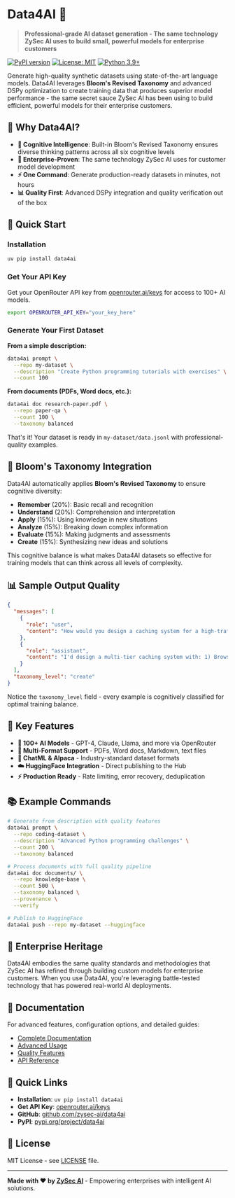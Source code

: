 # Data4AI 🚀

> **Professional-grade AI dataset generation - The same technology ZySec AI uses to build small, powerful models for enterprise customers**

[![PyPI version](https://badge.fury.io/py/data4ai.svg)](https://pypi.org/project/data4ai/)
[![License: MIT](https://img.shields.io/badge/License-MIT-yellow.svg)](https://opensource.org/licenses/MIT)
[![Python 3.9+](https://img.shields.io/badge/python-3.9+-blue.svg)](https://www.python.org/downloads/)

Generate high-quality synthetic datasets using state-of-the-art language models. Data4AI leverages **Bloom's Revised Taxonomy** and advanced DSPy optimization to create training data that produces superior model performance - the same secret sauce ZySec AI has been using to build efficient, powerful models for their enterprise customers.

## 🎯 Why Data4AI?

- **🧠 Cognitive Intelligence**: Built-in Bloom's Revised Taxonomy ensures diverse thinking patterns across all six cognitive levels
- **🔬 Enterprise-Proven**: The same technology ZySec AI uses for customer model development
- **⚡ One Command**: Generate production-ready datasets in minutes, not hours
- **📊 Quality First**: Advanced DSPy integration and quality verification out of the box

## 🚀 Quick Start

### Installation
```bash
uv pip install data4ai
```

### Get Your API Key
Get your OpenRouter API key from [openrouter.ai/keys](https://openrouter.ai/keys) for access to 100+ AI models.

```bash
export OPENROUTER_API_KEY="your_key_here"
```

### Generate Your First Dataset

**From a simple description:**
```bash
data4ai prompt \
  --repo my-dataset \
  --description "Create Python programming tutorials with exercises" \
  --count 100
```

**From documents (PDFs, Word docs, etc.):**
```bash
data4ai doc research-paper.pdf \
  --repo paper-qa \
  --count 100 \
  --taxonomy balanced
```

That's it! Your dataset is ready in `my-dataset/data.jsonl` with professional-quality examples.

## 🧠 Bloom's Taxonomy Integration

Data4AI automatically applies **Bloom's Revised Taxonomy** to ensure cognitive diversity:

- **Remember** (20%): Basic recall and recognition
- **Understand** (20%): Comprehension and interpretation  
- **Apply** (15%): Using knowledge in new situations
- **Analyze** (15%): Breaking down complex information
- **Evaluate** (15%): Making judgments and assessments
- **Create** (15%): Synthesizing new ideas and solutions

This cognitive balance is what makes Data4AI datasets so effective for training models that can think across all levels of complexity.

## 📊 Sample Output Quality

```json
{
  "messages": [
    {
      "role": "user", 
      "content": "How would you design a caching system for a high-traffic web application?"
    },
    {
      "role": "assistant", 
      "content": "I'd design a multi-tier caching system with: 1) Browser cache for static assets, 2) CDN for global content distribution, 3) Application-level cache (Redis/Memcached) for database queries, and 4) Database query cache. Key considerations include cache invalidation strategies, TTL policies, and cache warming..."
    }
  ],
  "taxonomy_level": "create"
}
```

Notice the `taxonomy_level` field - every example is cognitively classified for optimal training balance.

## 🌟 Key Features

- **🤖 100+ AI Models** - GPT-4, Claude, Llama, and more via OpenRouter
- **📄 Multi-Format Support** - PDFs, Word docs, Markdown, text files
- **🎯 ChatML & Alpaca** - Industry-standard dataset formats
- **☁️ HuggingFace Integration** - Direct publishing to the Hub
- **⚡ Production Ready** - Rate limiting, error recovery, deduplication

## 📚 Example Commands

```bash
# Generate from description with quality features
data4ai prompt \
  --repo coding-dataset \
  --description "Advanced Python programming challenges" \
  --count 200 \
  --taxonomy balanced

# Process documents with full quality pipeline
data4ai doc documents/ \
  --repo knowledge-base \
  --count 500 \
  --taxonomy balanced \
  --provenance \
  --verify

# Publish to HuggingFace
data4ai push --repo my-dataset --huggingface
```

## 🏢 Enterprise Heritage

Data4AI embodies the same quality standards and methodologies that ZySec AI has refined through building custom models for enterprise customers. When you use Data4AI, you're leveraging battle-tested technology that has powered real-world AI deployments.

## 📖 Documentation

For advanced features, configuration options, and detailed guides:

- [Complete Documentation](docs/README.md)
- [Advanced Usage](docs/DETAILED_USAGE.md)
- [Quality Features](docs/FEATURES.md)
- [API Reference](docs/API.md)

## 🚀 Quick Links

- **Installation**: `uv pip install data4ai`
- **Get API Key**: [openrouter.ai/keys](https://openrouter.ai/keys)
- **GitHub**: [github.com/zysec-ai/data4ai](https://github.com/zysec-ai/data4ai)
- **PyPI**: [pypi.org/project/data4ai](https://pypi.org/project/data4ai)

## 📄 License

MIT License - see [LICENSE](LICENSE) file.

---

**Made with ❤️ by [ZySec AI](https://zysec.ai)** - Empowering enterprises with intelligent AI solutions.